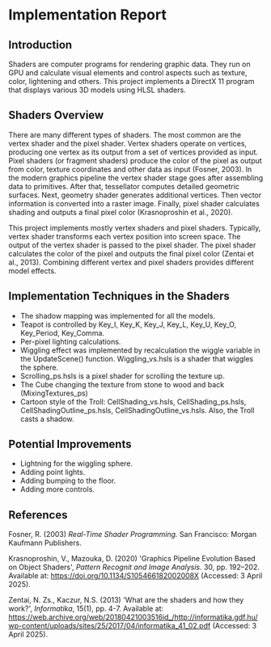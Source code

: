 # Implementation Report

## Introduction

Shaders are computer programs for rendering graphic data. They run on GPU and calculate visual elements and control aspects such as texture, color, lightening and others. This project implements a DirectX 11 program that displays various 3D models using HLSL shaders.

## Shaders Overview

There are many different types of shaders. The most common are the vertex shader and the pixel shader. Vertex shaders operate on vertices, producing one vertex as its output from a set of vertices provided as input. Pixel shaders (or fragment shaders) produce the color of the pixel as output from color, texture coordinates and other data as input (Fosner, 2003). In the modern graphics pipeline the vertex shader stage goes after assembling data to primitives. After that, tessellator computes detailed geometric surfaces. Next, geometry shader generates additional vertices. Then vector information is converted into a raster image. Finally, pixel shader calculates shading and outputs a final pixel color (Krasnoproshin et al., 2020).

This project implements mostly vertex shaders and pixel shaders. Typically, vertex shader transforms each vertex position into screen space. The output of the vertex shader is passed to the pixel shader. The pixel shader calculates the color of the pixel and outputs the final pixel color (Zentai et al., 2013). Combining different vertex and pixel shaders provides different model effects.

## Implementation Techniques in the Shaders

- The shadow mapping was implemented for all the models.
- Teapot is controlled by Key_I, Key_K, Key_J, Key_L, Key_U, Key_O, Key_Period, Key_Comma.
- Per-pixel lighting calculations.
- Wiggling effect was implemented by recalculation the wiggle variable in the UpdateScene() function. Wiggling_vs.hsls is a shader that wiggles the sphere.
- Scrolling_ps.hsls is a pixel shader for scrolling the texture up.
- The Cube changing the texture from stone to wood and back (MixingTextures_ps)
- Cartoon style of the Troll: CellShading_vs.hsls, CellShading_ps.hsls, CellShadingOutline_ps.hsls, CellShadingOutline_vs.hsls. Also, the Troll casts a shadow.

## Potential Improvements
- Lightning for the wiggling sphere.
- Adding point lights.
- Adding bumping to the floor.
- Adding more controls.
 
## References

Fosner, R. (2003) _Real-Time Shader Programming._ San Francisco: Morgan Kaufmann Publishers.

Krasnoproshin, V., Mazouka, D. (2020) 'Graphics Pipeline Evolution Based on Object Shaders', _Pattern Recognit and Image Analysis_. 30, pp. 192–202. Available at: https://doi.org/10.1134/S105466182002008X (Accessed: 3 April 2025).

Zentai, N. Zs., Kaczur, N.S. (2013) 'What are the shaders and how they work?', _Informatika_, 15(1), pp. 4-7. Available at: https://web.archive.org/web/20180421003516id_/http://informatika.gdf.hu/wp-content/uploads/sites/25/2017/04/informatika_41_02.pdf (Accessed: 3 April 2025).


